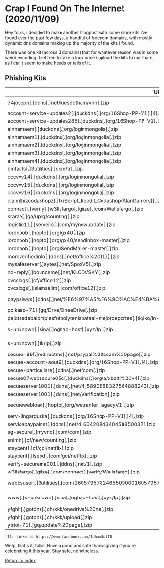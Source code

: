 # Crap I Found On The Internet (2020/11/09)

Hey folks, i decided to make another blogpost with some more kits i've found over the past few days, a handful of freenom domains, with mostly dynamic dns domains making up the majority of the kits i found.

There was one kit (across 3 domains) that for whatever reason was in some weird encoding, feel free to take a look once i upload the kits to malshare, as i can't seem to make heads or tails of it.

## Phishing Kits

| URL                                                                                          | IP                    | Exfil Email                                                 |
| -------------------------------------------------------------------------------------------- | --------------------- | ----------------------------------------------------------- |
| 74joseph[.]ddns[.]net/luesdotham/vnn[.]zip                                                   | 103[.]255[.]237[.]180 | N/A, writes to `c5ee9de66d957e8dcf2f9bd74b337825[.]txt`     |
| account-service-updates2[.]duckdns[.]org/16Shop-PP-V1[.]4[.]zip                              | 162[.]241[.]127[.]29  | monyetcin@yandex[.]com                                      |
| account-service-updates285[.]duckdns[.]org/16Shop-PP-V1[.]4[.]zip                            | 162[.]241[.]127[.]29  | monyetcin@yandex[.]com                                      |
| ainhemaem[.]duckdns[.]org/loginmongolia[.]zip                                                | 198[.]252[.]98[.]58   | N/A, writes to `anhdeptraivl[.]txt`                         |
| ainhemaem1[.]duckdns[.]org/loginmongolia[.]zip                                               | 198[.]252[.]98[.]58   | N/A, writes to `anhdeptraivl[.]txt`                         |
| ainhemaem2[.]duckdns[.]org/loginmongolia[.]zip                                               | 198[.]252[.]98[.]58   | N/A, writes to `anhdeptraivl[.]txt`                         |
| ainhemaem3[.]duckdns[.]org/loginmongolia[.]zip                                               | 198[.]252[.]98[.]58   | N/A, writes to `anhdeptraivl[.]txt`                         |
| ainhemaem4[.]duckdns[.]org/loginmongolia[.]zip                                               | 198[.]252[.]98[.]58   | N/A, writes to `anhdeptraivl[.]txt`                         |
| binfacts[.]3utilities[.]com/tr[.]zip                                                         | 193[.]239[.]84[.]203  | N/A, writes to `saved[.]txt`                                |
| cccvvv14[.]duckdns[.]org/loginmongolia[.]zip                                                 | 198[.]252[.]98[.]58   | N/A, writes to `anhdeptraivl[.]txt`                         |
| cccvvv15[.]duckdns[.]org/loginmongolia[.]zip                                                 | 198[.]252[.]98[.]58   | N/A, writes to `anhdeptraivl[.]txt`                         |
| cccvvv16[.]duckdns[.]org/loginmongolia[.]zip                                                 | 198[.]252[.]98[.]58   | N/A, writes to `anhdeptraivl[.]txt`                         |
| claimthizcodashopz[.]tk/Script_Reedit_Codashop(AlanGamers)[.]zip `[1]`                       | 173[.]249[.]26[.]90   | jekygradi@gmail[.]com                                       |
| connect[.]verify[.]w3llsfargo[.]giize[.]com/Wellsfargo[.]zip                                 | 134[.]209[.]215[.]123 | angrygerad@yandex[.]com                                     |
| krarae[.]ga/uprg/counting[.]zip                                                              | 91[.]234[.]99[.]98    | unknown998877@yandex[.]com                                  |
| logistic11[.]serveirc[.]com/mynewupdate[.]zip                                                | 99[.]79[.]190[.]44    | securednotification8@yandex[.]com                           |
| lordnoob[.]hopto[.]org/gx40[.]zip                                                            | 158[.]101[.]22[.]140  | N/A                                                         |
| lordnoob[.]hopto[.]org/gx40/sendinbox-master[.]zip                                           | 158[.]101[.]22[.]140  | ekasyahwan@hotmail[.]com                                    |
| lordnoob[.]hopto[.]org/SendMailer-master[.]zip                                               | 158[.]101[.]22[.]140  | smeekl@mail[.]ru                                            |
| moreverifiedinfo[.]ddns[.]net/office%20(1)[.]zip                                             | 46[.]17[.]96[.]115    | Your_email@gmail[.]com (unconfigured)                       |
| mysafeserver[.]sytes[.]net/SpoxV5[.]zip                                                      | 152[.]67[.]235[.]91   | lilduke060@gmail[.]com                                      |
| no-reply[.]bounceme[.]net/KLODVSKY[.]zip                                                     | 188[.]166[.]114[.]181 | prindi[.]diar@yandex[.]com                                  |
| ovcslogs[.]cf/office12[.]zip                                                                 | 192[.]185[.]144[.]193 | N/A                                                         |
| ovcslogs[.]islamsalim[.]com/office12[.]zip                                                   | 192[.]185[.]144[.]193 | N/A                                                         |
| paypalwys[.]ddns[.]net/%E6%97%A5%E6%9C%AC%E4%BA%9A%E9%A9%AC%E9%80%8A%E6%BA%90%E7%A0%81[.]zip | 13[.]58[.]153[.]151   | gerard[.]haustrate19@gmail[.]com<br/>slimslimmx@yahoo[.]com |
| pcikaeo-71[.]gq/Drve/OneeDrive[.]zip                                                         | 20[.]75[.]88[.]26`*`  | rexulbox@protonmail[.]com                                   |
| pelotasdebalompiesfutbolytenispatael-mejordeportes[.]tk/iko/in-co[.]zip                      | 192[.]185[.]17[.]44   | onlineservicebofa@usa[.]com                                 |
| s-unknown[.]sina[.]oghab-host[.]xyz/Ip[.]zip                                                 | 80[.]209[.]233[.]22   | `¯\_(ツ)\_/¯` (file is in an odd encoding, can't read it)   |
| s-unknown[.]tk/Ip[.]zip                                                                      | 80[.]209[.]233[.]22   | `¯\_(ツ)\_/¯` (file is in an odd encoding, can't read it)   |
| secure-89[.]redirectme[.]net/paypal%20scam%20page[.]zip                                      | 18[.]216[.]167[.]91   | youremail@mail[.]com (unconfigured)                         |
| secure-account-aout9[.]duckdns[.]org/16Shop-PP-V1[.]4[.]zip                                  | 162[.]241[.]127[.]29  | monyetcin@yandex[.]com                                      |
| secure-particuliare[.]ddns[.]net/com[.]zip                                                   | 134[.]209[.]119[.]157 | karimpsn@yahoo[.]com                                        |
| secure07websecure05c[.]duckdns[.]org/a/xbalti%20v4[.]zip                                     | 91[.]234[.]99[.]171   | XBALTI@EMAIL[.]COM (unconfigured)                           |
| secureserver1001[.]ddns[.]net/4_5890888327564888243[.]zip                                    | 152[.]67[.]225[.]238  | your-email@mail[.]com (unconfigured)                        |
| secureserver1001[.]ddns[.]net/Verification[.]zip                                             | 152[.]67[.]225[.]238  | mix[.]max771@yandex[.]com                                   |
| securewebload[.]hopto[.]org/wetranfer_lagacyV1[.]zip                                         | 46[.]17[.]96[.]115    | frynbeq@yandex[.]com<br/>hunting4pussy@protonmail[.]com     |
| serv-lingarduska[.]duckdns[.]org/16Shop-PP-V1[.]4[.]zip                                      | 162[.]241[.]121[.]81  | ppkmktest@yandex[.]com                                      |
| servicepaypalnet[.]ddns[.]net/4_6042084340458850037[.]zip                                    | 134[.]209[.]211[.]63  | hamitakt@yandex[.]com                                       |
| sg-secure[.]myvnc[.]com/com[.]zip                                                            | 134[.]209[.]119[.]157 | karimpsn@yahoo[.]com                                        |
| snimir[.]cf/new/counting[.]zip                                                               | 91[.]234[.]99[.]98    | unknown998877@yandex[.]com                                  |
| staybent[.]cf/gci/netflix[.]zip                                                              | 192[.]185[.]48[.]126  | damaandaa@gmail[.]com                                       |
| staybent[.]lsebd[.]com/gci/netflix[.]zip                                                     | 192[.]185[.]48[.]126  | damaandaa@gmail[.]com                                       |
| verify-securema001[.]ddns[.]net/1[.]zip                                                      | 165[.]232[.]109[.]200 | N/A, writes to saved/stored[.]html                          |
| w3llsfargo[.]giize[.]com/connect[.]verify/Wellsfargo[.]zip                                   | 134[.]209[.]215[.]123 | angrygerad@yandex[.]com                                     |
| webbsuser[.]3utilities[.]com/16057957824655090001605795789102639000_content[.]zip            | 46[.]17[.]96[.]115    | boalin20@yandex[.]com<br/>rootcg25@gmail[.]com              |
| www[.]s-unknown[.]sina[.]oghab-host[.]xyz/Ip[.]zip                                           | 80[.]209[.]233[.]22   | ¯\_(ツ)\_/¯ (file is in an odd encoding, can't read it)     |
| yfghh[.]gotdns[.]ch/kkk/onedrive%20ne[.]zip                                                  | 139[.]59[.]27[.]95    | resultbox@domain[.]com                                      |
| yfghh[.]gotdns[.]ch/kkk/upload[.]zip                                                         | 139[.]59[.]27[.]95    | rwangaudioquest[.]com@gmail[.]com                           |
| ytrioi-71[.]gq/update%20page[.]zip                                                           | 51[.]103[.]136[.]215  | yung[.]nelly123@yandex[.]ru                                 |

`[1]: links to https://www.facebook.com/IdhamDotID`

Welp, that's it, folks. Have a good and safe thanksgiving if you're celebrating it this year. Stay safe, nonetheless.

[Return to index](/)